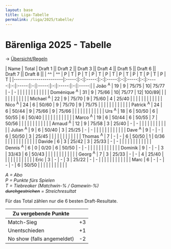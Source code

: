```yaml
---
layout: base
title: Liga-Tabelle
permalink: /liga/2025/tabelle/
---
```


# Bärenliga 2025 - Tabelle

→ [Übersicht/Regeln](/liga/uebersicht)

| Name                   | Total | Draft 1   || Draft 2  || Draft 3  || Draft 4  || Draft 5  || Draft 6  || Draft 7  || Draft 8 ||
| ^^                     | ^^    | P | T     | P | T     | P | T     | P | T     | P | T     | P | T     | P | T     | P | T     |
|------------------------|:-----:|:-:|:-----:|:-:|:-----:|:-:|:-----:|:-:|:-----:|:-:|:-----:|:-:|:-----:|:-:|:-----:|:-:|:-----:|
| João <sup>A</sup>      | 19    | 9 | 75/75 | 10| 75/77 | - | -     |   |       |   |       |   |       |   |       |   |       |
| Doménique <sup>A</sup> | 31    | 9 | 75/66 | 10| 75/77 | 12| 100/89|   |       |   |       |   |       |   |       |   |       |
| Michael <sup>A</sup>   | 22    | 9 | 75/70 | 9 | 75/60 | 4 | 25/40 |   |       |   |       |   |       |   |       |   |       |
| Nico <sup>A</sup>      | 24    | 6 | 50/60 | 9 | 75/70 | 9 | 75/75 |   |       |   |       |   |       |   |       |   |       |
| Patrick <sup>A</sup>   | 24    | 6 | 50/44 | 9 | 75/66 | 9 | 75/66 |   |       |   |       |   |       |   |       |   |       |
| Urs <sup>A</sup>       | 18    | 6 | 50/50 | 6 | 50/55 | 6 | 50/40 |   |       |   |       |   |       |   |       |   |       |
| Marco <sup>A</sup>     | 19    | 6 | 50/44 | 6 | 50/55 | 7 | 50/56 |   |       |   |       |   |       |   |       |   |       |
| Arnaud <sup>A</sup>    | 12    | 9 | 75/58 | 3 | 25/40 | - | -     |   |       |   |       |   |       |   |       |   |       |
| Julian <sup>A</sup>    | 9     | 6 | 50/40 | 3 | 25/25 | - | -     |   |       |   |       |   |       |   |       |   |       |
| Dave <sup>A</sup>      | 9     | - | -     | 6 | 50/50 | 3 | 25/45 |   |       |   |       |   |       |   |       |   |       |
| Thomas <sup>A</sup>    | 7     | - | -     | 6 | 50/50 | 1 | 0/36  |   |       |   |       |   |       |   |       |   |       |
| Davide                 | 6     | 3 | 25/42 | 3 | 25/33 | - | -     |   |       |   |       |   |       |   |       |   |       |
| Dennis <sup>A</sup>    | 6     | 0 | 0/20  | 6 | 50/50 | - | -     |   |       |   |       |   |       |   |       |   |       |
| Dominik                | 9     | - | -     | 3 | 33/43 | 6 | 50/43 |   |       |   |       |   |       |   |       |   |       |
| Georg <sup>A</sup>     | 7     | 3 | 25/33 | - | -     | 4 | 25/40 |   |       |   |       |   |       |   |       |   |       |
| Eric                   | 3     | - | -     | 3 | 25/22 | - | -     |   |       |   |       |   |       |   |       |   |       |
| Marc                   | 6     | - | -     | - | -     | 6 | 50/50 |   |       |   |       |   |       |   |       |   |       |

_A = Abo_\
_P = Punkte fürs Spielen_\
_T = Tiebreaker (Matchwin-% / Gamewin-%)_\
_~~durchgestrichen~~ = Streichresultat_

Für das Total zählen nur die 6 besten Draft-Resultate.

| Zu vergebende Punkte       ||
|----------------------------|----|
| Match-Sieg                 | +3 |
| Unentschieden              | +1 |
| No show (falls angemeldet) | -2 |
